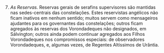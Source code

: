 ﻿7. <em>As Reservas.</em> Reservas gerais de serafins supervisores são mantidas nas sedes-centrais das constelações. Estes reservistas angélicos não ficam inativos em nenhum sentido; muitos servem como mensageiros ajudantes para os governantes das constelações; outros ficam agregados às reservas dos Vorondadeques não designados, em Sálvington; outros ainda podem continuar agregados aos Filhos Vorondadeques nos compromissos especiais: de observadores Vorondadeques, e, algumas vezes, de Regentes Altíssimos de Urântia.